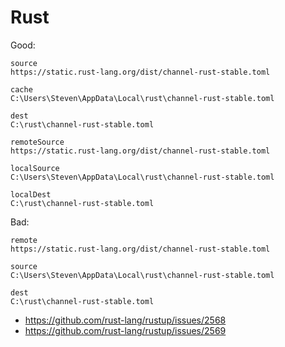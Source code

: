# Rust

Good:

~~~
source
https://static.rust-lang.org/dist/channel-rust-stable.toml

cache
C:\Users\Steven\AppData\Local\rust\channel-rust-stable.toml

dest
C:\rust\channel-rust-stable.toml
~~~

~~~
remoteSource
https://static.rust-lang.org/dist/channel-rust-stable.toml

localSource
C:\Users\Steven\AppData\Local\rust\channel-rust-stable.toml

localDest
C:\rust\channel-rust-stable.toml
~~~

Bad:

~~~
remote
https://static.rust-lang.org/dist/channel-rust-stable.toml

source
C:\Users\Steven\AppData\Local\rust\channel-rust-stable.toml

dest
C:\rust\channel-rust-stable.toml
~~~

- <https://github.com/rust-lang/rustup/issues/2568>
- <https://github.com/rust-lang/rustup/issues/2569>

